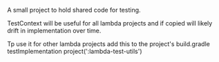 A small project to hold shared code for testing. 

TestContext will be useful for all lambda projects and if copied will likely drift in implementation over time. 


Tp use it for other lambda projects add this to the project's build.gradle
testImplementation project(':lambda-test-utils')